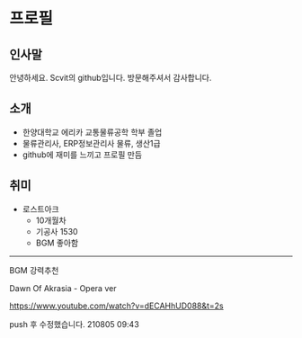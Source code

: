 # 프로필

## 인사말



안녕하세요. Scvit의 github입니다. 방문해주셔서 감사합니다.



## 소개

* 한양대학교 에리카 교통물류공학 학부 졸업
* 물류관리사, ERP정보관리사 물류, 생산1급
* github에 재미를 느끼고 프로필 만듬



## 취미

* 로스트아크
  * 10개월차
  * 기공사 1530 
  * BGM 좋아함



***

BGM 강력추천

Dawn Of Akrasia - Opera ver

https://www.youtube.com/watch?v=dECAHhUD088&t=2s







push 후 수정했습니다. 210805 09:43



